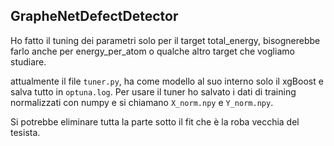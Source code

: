 ## GrapheNetDefectDetector
Ho fatto il tuning dei parametri solo per il target total_energy, bisognerebbe farlo anche per energy_per_atom o qualche altro target che vogliamo studiare.

attualmente il file ``tuner.py``, ha come modello al suo interno solo il xgBoost  e salva tutto in ``optuna.log``. Per usare il tuner ho salvato i dati di training normalizzati con numpy e si chiamano
``X_norm.npy`` e ``Y_norm.npy``.

Si potrebbe eliminare tutta la parte sotto il fit che è la roba vecchia del tesista.



